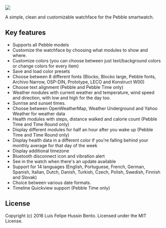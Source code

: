![](https://raw.githubusercontent.com/hussin/timeboxed-watchface/master/assets/banner_basalt.png)

A simple, clean and customizable watchface for the Pebble smartwatch.

## Key features

 * Supports all Pebble models
 * Customize the watchface by choosing what modules to show and where.
 * Customize colors (you can choose between just text/background colors or change colors for every item)
 * Save and load color presets
 * Choose between 8 different fonts (Blocko, Blocko large, Pebble fonts, Archivo Narrow, OSP-DIN, Prototype, LECO and Konstruct W00)
 * Choose text alignment (Pebble and Pebble Time only)
 * Weather modules with current weather and temperature, wind speed and direction, with low and high for the day too.
 * Sunrise and sunset times.
 * Choose between OpenWeatherMap, Weather Underground and Yahoo Weather for weather data
 * Health modules with steps, distance walked and calorie count (Pebble Time and Time Round only)
 * Display different modules for half an hour after you wake up (Pebble Time and Time Round only)
 * Display health data in a different color if you're falling behind your monthly average for that day of the week
 * Display additional timezone
 * Bluetooth disconnect icon and vibration alert
 * See in the watch when there's an update available
 * Support for 14 languages (English, Portuguese, French, German, Spanish, Italian, Dutch, Danish, Turkish, Czech, Polish, Swedish, Finnish and Slovak)
 * Choice between various date formats.
 * Timeline Quickview support (Pebble Time only)

## License
Copyright (c) 2016 Luis Felipe Hussin Bento. Licensed under the MIT License.
